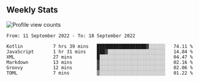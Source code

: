 ## Weekly Stats

<img src="https://komarev.com/ghpvc/?username=NXAN2901&label=Profile%20views&color=7db6a6&style=flat" alt="Profile view counts" />
<!--START_SECTION:waka-->

```text
From: 11 September 2022 - To: 18 September 2022

Kotlin           7 hrs 39 mins   ██████████████████▓░░░░░░   74.11 %
JavaScript       1 hr 31 mins    ███▓░░░░░░░░░░░░░░░░░░░░░   14.84 %
XML              27 mins         █░░░░░░░░░░░░░░░░░░░░░░░░   04.47 %
Markdown         13 mins         ▓░░░░░░░░░░░░░░░░░░░░░░░░   02.16 %
Groovy           12 mins         ▓░░░░░░░░░░░░░░░░░░░░░░░░   02.06 %
TOML             7 mins          ▒░░░░░░░░░░░░░░░░░░░░░░░░   01.22 %
```

<!--END_SECTION:waka-->


<!---
<details>
<summary>Playzone, don't touch to it</a></summary>

![contribution snake](https://raw.githubusercontent.com/NXAN2901/NXAN2901/output/github-snake-dark.svg#gh-dark-mode-only)![contribution snake](https://raw.githubusercontent.com/NXAN2901/NXAN2901/output/github-snake.svg#gh-light-mode-only)

</details>
--->
